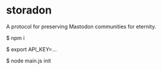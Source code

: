 # storadon
A protocol for preserving Mastodon communities for eternity.


$ npm i

$ export API_KEY=...

$ node main.js init
